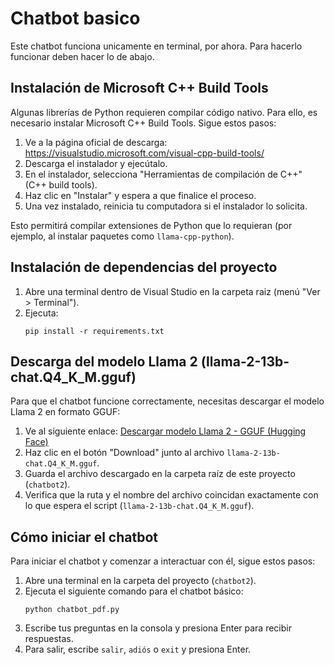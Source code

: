 # Chatbot basico
Este chatbot funciona unicamente en terminal, por ahora.
Para hacerlo funcionar deben hacer lo de abajo.


## Instalación de Microsoft C++ Build Tools

Algunas librerías de Python requieren compilar código nativo. Para ello, es necesario instalar Microsoft C++ Build Tools. Sigue estos pasos:

1. Ve a la página oficial de descarga: https://visualstudio.microsoft.com/visual-cpp-build-tools/
2. Descarga el instalador y ejecútalo.
3. En el instalador, selecciona "Herramientas de compilación de C++" (C++ build tools).
4. Haz clic en "Instalar" y espera a que finalice el proceso.
5. Una vez instalado, reinicia tu computadora si el instalador lo solicita.

Esto permitirá compilar extensiones de Python que lo requieran (por ejemplo, al instalar paquetes como `llama-cpp-python`).

## Instalación de dependencias del proyecto

1. Abre una terminal dentro de Visual Studio en la carpeta raiz (menú "Ver > Terminal").
2. Ejecuta:
   ```
   pip install -r requirements.txt
   ```

## Descarga del modelo Llama 2 (llama-2-13b-chat.Q4_K_M.gguf)

Para que el chatbot funcione correctamente, necesitas descargar el modelo Llama 2 en formato GGUF:

1. Ve al siguiente enlace: [Descargar modelo Llama 2 - GGUF (Hugging Face)](https://huggingface.co/TheBloke/Llama-2-13B-chat-GGUF/blob/main/llama-2-13b-chat.Q4_K_M.gguf)
2. Haz clic en el botón "Download" junto al archivo `llama-2-13b-chat.Q4_K_M.gguf`.
3. Guarda el archivo descargado en la carpeta raíz de este proyecto (`chatbot2`).
4. Verifica que la ruta y el nombre del archivo coincidan exactamente con lo que espera el script (`llama-2-13b-chat.Q4_K_M.gguf`).

## Cómo iniciar el chatbot

Para iniciar el chatbot y comenzar a interactuar con él, sigue estos pasos:

1. Abre una terminal en la carpeta del proyecto (`chatbot2`).
2. Ejecuta el siguiente comando para el chatbot básico:
   ```
   python chatbot_pdf.py
   ```
3. Escribe tus preguntas en la consola y presiona Enter para recibir respuestas.
4. Para salir, escribe `salir`, `adiós` o `exit` y presiona Enter.


